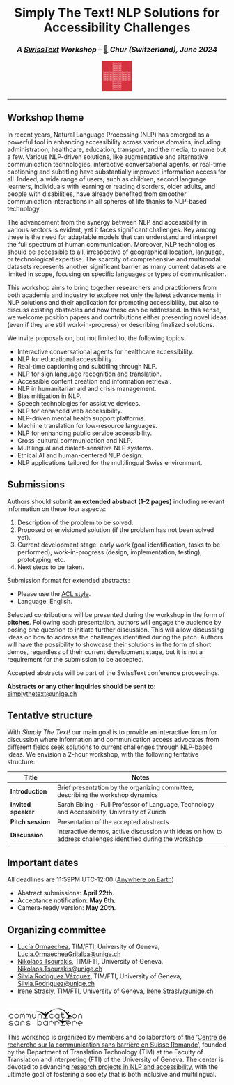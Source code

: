 <!-- # **Simply The Text! NLP Solutions for Accessibility Challenges**  -->
<!-- ### *A SwissText Workshop, Chur, 10th June 2024* -->

<h1 align="center"><b>Simply The Text! NLP Solutions for Accessibility Challenges</b></h1>
<h3 align="center"><i>A <a href="https://www.swisstext.org/" target="_blank">SwissText</a> Workshop</i> – <a href="https://maps.app.goo.gl/KQYanMg396GuQ5cw8" target="_blank">📍</a> <i>Chur (Switzerland), June 2024</i></h3>
<center><img src="images/swisstext.png" alt="SwissText logo" width="14%"/></center>

---

## __Workshop theme__

In recent years, Natural Language Processing (NLP) has emerged as a powerful tool in enhancing accessibility across various domains, including administration, healthcare, education, transport, and the media, to name but a few. Various NLP-driven solutions, like augmentative and alternative communication technologies, interactive conversational agents, or real-time captioning and subtitling have substantially improved information access for all. Indeed, a wide range of users, such as children, second language learners, individuals with learning or reading disorders, older adults, and people with disabilities, have already benefited from smoother communication interactions in all spheres of life thanks to NLP-based technology. 

The advancement from the synergy between NLP and accessibility in various sectors is evident, yet it faces significant challenges. Key among these is the need for adaptable models that can understand and interpret the full spectrum of human communication. Moreover, NLP technologies should be accessible to all, irrespective of geographical location, language, or technological expertise. The scarcity of comprehensive and multimodal datasets represents another significant barrier as many current datasets are limited in scope, focusing on specific languages or types of communication.

This workshop aims to bring together researchers and practitioners from both academia and industry to explore not only the latest advancements in NLP solutions and their application for promoting accessibility, but also to discuss existing obstacles and how these can be addressed. In this sense, we welcome position papers and contributions either presenting novel ideas (even if they are still work-in-progress) or describing finalized solutions.

We invite proposals on, but not limited to, the following topics:

* Interactive conversational agents for healthcare accessibility.
* NLP for educational accessibility.
* Real-time captioning and subtitling through NLP.
* NLP for sign language recognition and translation.
* Accessible content creation and information retrieval.
* NLP in humanitarian aid and crisis management.
* Bias mitigation in NLP.
* Speech technologies for assistive devices.
* NLP for enhanced web accessibility.
* NLP-driven mental health support platforms.
* Machine translation for low-resource languages.
* NLP for enhancing public service accessibility.
* Cross-cultural communication and NLP.
* Multilingual and dialect-sensitive NLP systems.
* Ethical AI and human-centered NLP design.
* NLP applications tailored for the multilingual Swiss environment.

## __Submissions__

Authors should submit __an extended abstract (1-2 pages)__ including relevant information on these four aspects: 

1. Description of the problem to be solved.
2. Proposed or envisioned solution (if the problem has not been solved yet).
3. Current development stage: early work (goal identification, tasks to be performed), work-in-progress (design, implementation, testing), prototyping, etc.
4. Next steps to be taken.

Submission format for extended abstracts:

* Please use the <a href="https://2023.aclweb.org/calls/style_and_formatting/" target="_blank">ACL style</a>.
* Language: English.

Selected contributions will be presented during the workshop in the form of __pitches__. Following each presentation, authors will engage the audience by posing one question to initiate further discussion. This will allow discussing ideas on how to address the challenges identified during the pitch. Authors will have the possibility to showcase their solutions in the form of short demos, regardless of their current development stage, but it is not a requirement for the submission to be accepted.

Accepted abstracts will be part of the SwissText conference proceedings.

__Abstracts or any other inquiries should be sent to:__ [simplythetext@unige.ch](mailto:simplythetext@unige.ch)

## __Tentative structure__

With *Simply The Text!* our main goal is to provide an interactive forum for discussion where information and communication access advocates from different fields seek solutions to current challenges through NLP-based ideas. We envision a 2-hour workshop, with the following tentative structure:

| Title | Notes |
| ----------- | ----------- |
| __Introduction__ | Brief presentation by the organizing committee, describing the workshop dynamics |
| __Invited speaker__ | Sarah Ebling - Full Professor of Language‚ Technology and Accessibility, University of Zurich |
| __Pitch session__ | Presentation of the accepted abstracts |
| __Discussion__ | Interactive demos, active discussion with ideas on how to address challenges identified during the workshop |

## __Important dates__

All deadlines are 11:59PM UTC-12:00 (<a href="https://time.is/Anywhere_on_Earth" target="_blank">Anywhere on Earth</a>)

* Abstract submissions: __April 22th__.
* Acceptance notification: __May 6th__.
* Camera-ready version: __May 20th__.

## __Organizing committee__
* <a href="https://www.unige.ch/fti/en/faculte/departements/dtim/membrestim/ormaechea-grijalba/" target="_blank">Lucía Ormaechea</a>, TIM/FTI, University of Geneva, [Lucia.OrmaecheaGrijalba@unige.ch](mailto:Lucia.OrmaecheaGrijalba@unige.ch)
* <a href="https://www.unige.ch/fti/en/faculte/departements/dtim/membrestim/tsourakis/" target="_blank">Nikolaos Tsourakis</a>, TIM/FTI, University of Geneva, [Nikolaos.Tsourakis@unige.ch](mailto:Nikolaos.Tsourakis@unige.ch)
* <a href="https://www.unige.ch/fti/en/faculte/departements/dtim/membrestim/rodriguez/" target="_blank">Silvia Rodríguez Vázquez</a>, TIM/FTI, University of Geneva, [Silvia.Rodriguez@unige.ch](mailto:Silvia.Rodriguez@unige.ch)
* <a href="https://www.unige.ch/fti/en/faculte/departements/dtim/membrestim/strasly/" target="_blank">Irene Strasly</a>, TIM/FTI, University of Geneva, [Irene.Strasly@unige.ch](mailto:Irene.Strasly@unige.ch)

<br><a href="https://sans-barriere.unige.ch/" target="_blank">
    <img src="images/csb_white.png" alt="Communication Sans Barrière" width="35%">
</a><br>

This workshop is organized by members and collaborators of the ‘<a href="https://sans-barriere.unige.ch/" target="_blank">Centre de recherche sur la communication sans barrière en Suisse Romande</a>’, founded by the Department of Translation Technology (TIM) at the Faculty of Translation and Interpreting (FTI) of the University of Geneva. The center is devoted to advancing <a href="https://sans-barriere.unige.ch/projets-de-recherche" target="_blank">research projects in NLP and accessibility</a>, with the ultimate goal of fostering a society that is both inclusive and multilingual.

<br><br>
